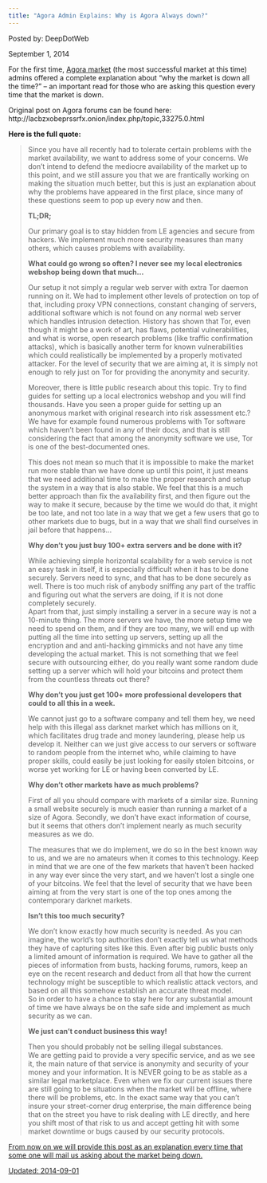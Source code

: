 ```yaml
---
title: "Agora Admin Explains: Why is Agora Always down?"
---
```


Posted by: DeepDotWeb

<span>September 1, 2014</span>
    

<p>For the first time, <a href="marketplace-directory/listing/agora-market">Agora market</a> (the most successful market at this time) admins offered a complete explanation about &#8220;why the market is down all the time?&#8221; &#8211; an important read for those who are asking this question every time that the market is down.</p>
<p>Original post on Agora forums can be found here: http://lacbzxobeprssrfx.onion/index.php/topic,33275.0.html</p>
<p><strong>Here is the full quote:</strong></p>
<blockquote><p>Since you have all recently had to tolerate certain problems with the market availability, we want to address some of your concerns. We don&#8217;t intend to defend the mediocre availability of the market up to this point, and we still assure you that we are frantically working on making the situation much better, but this is just an explanation about why the problems have appeared in the first place, since many of these questions seem to pop up every now and then.</p>
<p><strong>TL;DR;</strong></p>
<p>Our primary goal is to stay hidden from LE agencies and secure from hackers. We implement much more security measures than many others, which causes problems with availability.</p>
<p><strong>What could go wrong so often? I never see my local electronics webshop being down that much&#8230; </strong></p>
<p>Our setup it not simply a regular web server with extra Tor daemon running on it. We had to implement other levels of protection on top of that, including proxy VPN connections, constant changing of servers, additional software which is not found on any normal web server which handles intrusion detection. History has shown that Tor, even though it might be a work of art, has flaws, potential vulnerabilities, and what is worse, open research problems (like traffic confirmation attacks), which is basically another term for known vulnerabilities which could realistically be implemented by a properly motivated attacker. For the level of security that we are aiming at, it is simply not enough to rely just on Tor for providing the anonymity and security.</p>
<p>Moreover, there is little public research about this topic. Try to find guides for setting up a local electronics webshop and you will find thousands. Have you seen a proper guide for setting up an anonymous market with original research into risk assessment etc.? We have for example found numerous problems with Tor software which haven&#8217;t been found in any of their docs, and that is still considering the fact that among the anonymity software we use, Tor is one of the best-documented ones.</p>
<p>This does not mean so much that it is impossible to make the market run more stable than we have done up until this point, it just means that we need additional time to make the proper research and setup the system in a way that is also stable. We feel that this is a much better approach than fix the availability first, and then figure out the way to make it secure, because by the time we would do that, it might be too late, and not too late in a way that we get a few users that go to other markets due to bugs, but in a way that we shall find ourselves in jail before that happens&#8230;</p>
<p><strong>Why don&#8217;t you just buy 100+ extra servers and be done with it? </strong></p>
<p>While achieving simple horizontal scalability for a web service is not an easy task in itself, it is especially difficult when it has to be done securely. Servers need to sync, and that has to be done securely as well. There is too much risk of anybody sniffing any part of the traffic and figuring out what the servers are doing, if it is not done completely securely.<br />
    Apart from that, just simply installing a server in a secure way is not a 10-minute thing. The more servers we have, the more setup time we need to spend on them, and if they are too many, we will end up with putting all the time into setting up servers, setting up all the encryption and and anti-hacking gimmicks and not have any time developing the actual market. This is not something that we feel secure with outsourcing either, do you really want some random dude setting up a server which will hold your bitcoins and protect them from the countless threats out there?</p>
<p><strong>Why don&#8217;t you just get 100+ more professional developers that could to all this in a week.</strong></p>
<p>We cannot just go to a software company and tell them hey, we need help with this illegal ass darknet market which has millions on it, which facilitates drug trade and money laundering, please help us develop it. Neither can we just give access to our servers or software to random people from the internet who, while claiming to have proper skills, could easily be just looking for easily stolen bitcoins, or worse yet working for LE or having been converted by LE.</p>
<p><strong>Why don&#8217;t other markets have as much problems?</strong></p>
<p>First of all you should compare with markets of a similar size. Running a small website securely is much easier than running a market of a size of Agora. Secondly, we don&#8217;t have exact information of course, but it seems that others don&#8217;t implement nearly as much security measures as we do.</p>
<p>The measures that we do implement, we do so in the best known way to us, and we are no amateurs when it comes to this technology. Keep in mind that we are one of the few markets that haven&#8217;t been hacked in any way ever since the very start, and we haven&#8217;t lost a single one of your bitcoins. We feel that the level of security that we have been aiming at from the very start is one of the top ones among the contemporary darknet markets.</p>
<p><strong>Isn&#8217;t this too much security?</strong></p>
<p>We don&#8217;t know exactly how much security is needed. As you can imagine, the world&#8217;s top authorities don&#8217;t exactly tell us what methods they have of capturing sites like this. Even after big public busts only a limited amount of information is required. We have to gather all the pieces of information from busts, hacking forums, rumors, keep an eye on the recent research and deduct from all that how the current technology might be susceptible to which realistic attack vectors, and based on all this somehow establish an accurate threat model.<br />
    So in order to have a chance to stay here for any substantial amount of time we have always be on the safe side and implement as much security as we can.</p>
<p><strong>We just can&#8217;t conduct business this way!</strong></p>
<p>Then you should probably not be selling illegal substances.<br />
    We are getting paid to provide a very specific service, and as we see it, the main nature of that service is anonymity and security of your money and your information. It is NEVER going to be as stable as a similar legal marketplace. Even when we fix our current issues there are still going to be situations when the market will be offline, where there will be problems, etc. In the exact same way that you can&#8217;t insure your street-corner drug enterprise, the main difference being that on the street you have to risk dealing with LE directly, and here you shift most of that risk to us and accept getting hit with some market downtime or bugs caused by our security protocols.</p></blockquote>
<p><a href="/imgs/2014/09/agora-Downtimes.png"/>
<p><a href="/imgs/2014/09/agora-Downtimes2.png"/>
<p>From now on we will provide this post as an explanation every time that some one will mail us asking about the market being down.</p>

Updated: 2014-09-01
    
